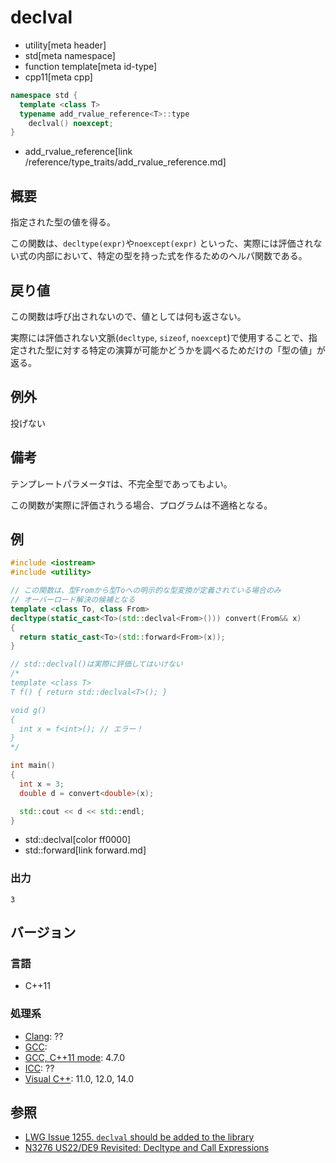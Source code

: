 # declval
* utility[meta header]
* std[meta namespace]
* function template[meta id-type]
* cpp11[meta cpp]

```cpp
namespace std {
  template <class T>
  typename add_rvalue_reference<T>::type
    declval() noexcept;
}
```
* add_rvalue_reference[link /reference/type_traits/add_rvalue_reference.md]

## 概要
指定された型の値を得る。

この関数は、`decltype(expr)`や`noexcept(expr)` といった、実際には評価されない式の内部において、特定の型を持った式を作るためのヘルパ関数である。


## 戻り値
この関数は呼び出されないので、値としては何も返さない。

実際には評価されない文脈(`decltype`, `sizeof`, `noexcept`)で使用することで、指定された型に対する特定の演算が可能かどうかを調べるためだけの「型の値」が返る。


## 例外
投げない


## 備考
テンプレートパラメータ`T`は、不完全型であってもよい。

この関数が実際に評価されうる場合、プログラムは不適格となる。


## 例
```cpp
#include <iostream>
#include <utility>

// この関数は、型Fromから型Toへの明示的な型変換が定義されている場合のみ
// オーバーロード解決の候補となる
template <class To, class From>
decltype(static_cast<To>(std::declval<From>())) convert(From&& x)
{
  return static_cast<To>(std::forward<From>(x));
}

// std::declval()は実際に評価してはいけない
/*
template <class T>
T f() { return std::declval<T>(); }

void g()
{
  int x = f<int>(); // エラー！
}
*/

int main()
{
  int x = 3;
  double d = convert<double>(x);

  std::cout << d << std::endl;
}
```
* std::declval[color ff0000]
* std::forward[link forward.md]

### 出力
```
3
```

## バージョン
### 言語
- C++11

### 処理系
- [Clang](/implementation.md#clang): ??
- [GCC](/implementation.md#gcc): 
- [GCC, C++11 mode](/implementation.md#gcc): 4.7.0
- [ICC](/implementation.md#icc): ??
- [Visual C++](/implementation.md#visual_cpp): 11.0, 12.0, 14.0


## 参照
- [LWG Issue 1255. `declval` should be added to the library](http://www.open-std.org/jtc1/sc22/wg21/docs/lwg-defects.html#1255)
- [N3276 US22/DE9 Revisited: Decltype and Call Expressions](http://www.open-std.org/jtc1/sc22/wg21/docs/papers/2011/n3276.pdf)

